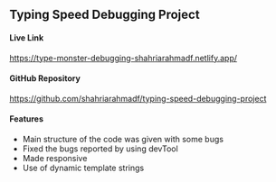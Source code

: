 ## Typing Speed Debugging Project

#### Live Link
https://type-monster-debugging-shahriarahmadf.netlify.app/

#### GitHub Repository
https://github.com/shahriarahmadf/typing-speed-debugging-project

#### Features
- Main structure of the code was given with some bugs
- Fixed the bugs reported by using devTool
- Made responsive
- Use of dynamic template strings